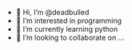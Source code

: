 - 👋 Hi, I’m @deadbulled
- 👀 I’m interested in programming
- 🌱 I’m currently learning python
- 💞️ I’m looking to collaborate on ...

<!---
deadbulled/deadbulled is a ✨ special ✨ repository because its `README.md` (this file) appears on your GitHub profile.
You can click the Preview link to take a look at your changes.
--->
